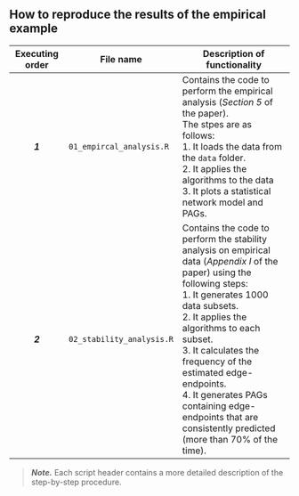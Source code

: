 ## How to reproduce the results of the empirical example


|Executing order| File name          | Description of functionality |
|:---:|--------------------------------|----------------------|
|***1***| `01_empircal_analysis.R`     | Contains the code to perform the empirical analysis (*Section 5* of the paper). <br> The stpes are as follows: <br> 1. It loads the data from the `data` folder. <br> 2. It applies the algorithms to the data <br> 3. It plots a statistical network model and PAGs.   |
|***2***| `02_stability_analysis.R`  | Contains the code to perform the stability analysis on empirical data (*Appendix I* of the paper)  using the following steps: <br> 1. It generates 1000 data subsets. <br> 2. It applies the algorithms to each subset. <br> 3. It calculates the frequency of the estimated edge-endpoints. <br>4. It generates PAGs containing edge-endpoints that are consistently predicted (more than 70% of the time).|

> ***Note.*** Each script header contains a more detailed description of the step-by-step procedure.
